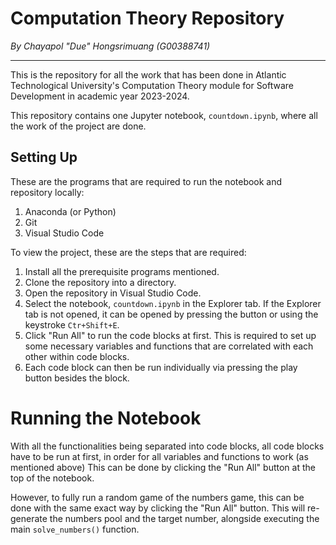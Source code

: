 # Computation Theory Repository
*By Chayapol "Due" Hongsrimuang (G00388741)*

---
This is the repository for all the work that has been done in Atlantic Technological University's Computation Theory module for Software Development in academic year 2023-2024.

This repository contains one Jupyter notebook, `countdown.ipynb`, where all the work of the project are done.

## Setting Up
These are the programs that are required to run the notebook and repository locally:
1. Anaconda (or Python)
2. Git
3. Visual Studio Code

To view the project, these are the steps that are required:
1. Install all the prerequisite programs mentioned.
2. Clone the repository into a directory.
3. Open the repository in Visual Studio Code.
4. Select the notebook, `countdown.ipynb` in the Explorer tab. If the Explorer tab is not opened, it can be opened by pressing the button or using the keystroke `Ctr+Shift+E`.
5. Click "Run All" to run the code blocks at first. This is required to set up some necessary variables and functions that are correlated with each other within code blocks.
6. Each code block can then be run individually via pressing the play button besides the block.

# Running the Notebook
With all the functionalities being separated into code blocks, all code blocks have to be run at first, in order for all variables and functions to work (as mentioned above) This can be done by clicking the "Run All" button at the top of the notebook.

However, to fully run a random game of the numbers game, this can be done with the same exact way by clicking the "Run All" button. This will re-generate the numbers pool and the target number, alongside executing the main `solve_numbers()` function.